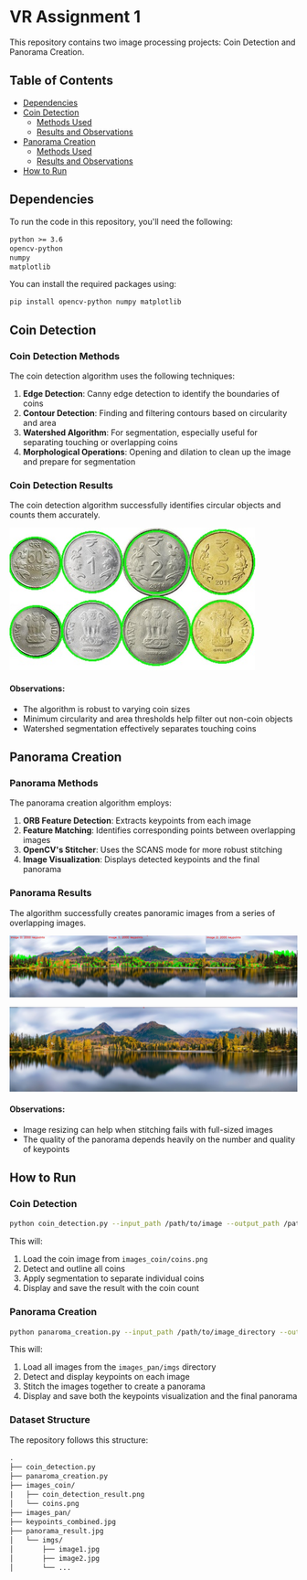# VR Assignment 1

This repository contains two image processing projects: Coin Detection and Panorama Creation.

## Table of Contents
- [Dependencies](#dependencies)
- [Coin Detection](#coin-detection)
  - [Methods Used](#coin-detection-methods)
  - [Results and Observations](#coin-detection-results)
- [Panorama Creation](#panorama-creation)
  - [Methods Used](#panorama-methods)
  - [Results and Observations](#panorama-results)
- [How to Run](#how-to-run)

## Dependencies

To run the code in this repository, you'll need the following:

```
python >= 3.6
opencv-python
numpy
matplotlib
```

You can install the required packages using:

```bash
pip install opencv-python numpy matplotlib
```

## Coin Detection

### Coin Detection Methods

The coin detection algorithm uses the following techniques:

1. **Edge Detection**: Canny edge detection to identify the boundaries of coins
2. **Contour Detection**: Finding and filtering contours based on circularity and area
3. **Watershed Algorithm**: For segmentation, especially useful for separating touching or overlapping coins
4. **Morphological Operations**: Opening and dilation to clean up the image and prepare for segmentation

### Coin Detection Results

The coin detection algorithm successfully identifies circular objects and counts them accurately.

![Coin Detection Result](images_coin/results/coins_detected.jpg)

#### Observations:
- The algorithm is robust to varying coin sizes
- Minimum circularity and area thresholds help filter out non-coin objects
- Watershed segmentation effectively separates touching coins

## Panorama Creation

### Panorama Methods

The panorama creation algorithm employs:

1. **ORB Feature Detection**: Extracts keypoints from each image
2. **Feature Matching**: Identifies corresponding points between overlapping images
3. **OpenCV's Stitcher**: Uses the SCANS mode for more robust stitching
4. **Image Visualization**: Displays detected keypoints and the final panorama

### Panorama Results

The algorithm successfully creates panoramic images from a series of overlapping images.

![Keypoints Visualization](images_pan/results/keypoints_combined.jpg)

![Panorama Result](images_pan/results/panorama_result.jpg)

#### Observations:
- Image resizing can help when stitching fails with full-sized images
- The quality of the panorama depends heavily on the number and quality of keypoints

## How to Run

### Coin Detection

```bash
python coin_detection.py --input_path /path/to/image --output_path /path/to/output_directory
```

This will:
1. Load the coin image from `images_coin/coins.png`
2. Detect and outline all coins
3. Apply segmentation to separate individual coins
4. Display and save the result with the coin count

### Panorama Creation

```bash
python panaroma_creation.py --input_path /path/to/image_directory --output_path /path/to/output_directory
```

This will:
1. Load all images from the `images_pan/imgs` directory
2. Detect and display keypoints on each image
3. Stitch the images together to create a panorama
4. Display and save both the keypoints visualization and the final panorama

### Dataset Structure

The repository follows this structure:
```
.
├── coin_detection.py
├── panaroma_creation.py
├── images_coin/
|   ├── coin_detection_result.png
│   └── coins.png
├── images_pan/
├── keypoints_combined.jpg
├── panorama_result.jpg
│   └── imgs/
│       ├── image1.jpg
│       ├── image2.jpg
│       └── ...
```

